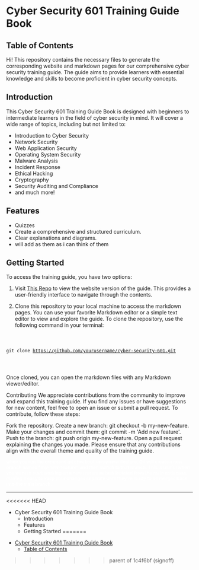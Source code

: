 <link rel="stylesheet" href="securityplusTraining.githubpages.io
/styles.css">

# Cyber Security 601 Training Guide Book

## Table of Contents
Hi! This repository contains the necessary files to generate the corresponding website and markdown pages for our comprehensive cyber security training guide. The guide aims to provide learners with essential knowledge and skills to become proficient in cyber security concepts.

## Introduction

This Cyber Security 601 Training Guide Book is designed with beginners to intermediate learners in the field of cyber security in mind. It will cover a wide range of topics, including but not limited to:

- Introduction to Cyber Security
- Network Security
- Web Application Security
- Operating System Security
- Malware Analysis
- Incident Response
- Ethical Hacking
- Cryptography
- Security Auditing and Compliance
- and much more!

## Features

- Quizzes
- Create a comprehensive and structured curriculum.
- Clear explanations and diagrams.
- will add as them as i can think of them

## Getting Started

To access the training guide, you have two options:

1. Visit [This Repo](https://github.com/novaxiophi/securityplusTraining.githubpages.io) to view the website version of the guide. This provides a user-friendly interface to navigate through the contents.

2. Clone this repository to your local machine to access the markdown pages. You can use your favorite Markdown editor or a simple text editor to view and explore the guide. To clone the repository, use the following command in your terminal:

<div >
<pre>
<code>

git clone https://github.com/yourusername/cyber-security-601.git

</code>
</pre>
</div>

Once cloned, you can open the markdown files with any Markdown viewer/editor.

Contributing
We appreciate contributions from the community to improve and expand this training guide. If you find any issues or have suggestions for new content, feel free to open an issue or submit a pull request. To contribute, follow these steps:

Fork the repository.
Create a new branch: git checkout -b my-new-feature.
Make your changes and commit them: git commit -m 'Add new feature'.
Push to the branch: git push origin my-new-feature.
Open a pull request explaining the changes you made.
Please ensure that any contributions align with the overall theme and quality of the training guide.

<span style="color:white;font-weight:700;font-size:12px"> 
    when you run the command git checkout -b my-new-feature, Git will create a new branch named "my-new-feature" and then switch to that branch. This is useful when you want to start working on a new feature or task isolated from the main codebase, making it easy to keep your changes separate until they're ready to be merged back into the main branch.
</span>

---

<<<<<<< HEAD
* Cyber Security 601 Training Guide Book
  * Introduction
  * Features
  * Getting Started
=======
- [Cyber Security 601 Training Guide Book](#cyber-security-601-training-guide-book)
  - [Table of Contents](#table-of-contents)
>>>>>>> parent of 1c4f6bf (signoff)
